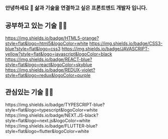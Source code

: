 ### 안녕하세요 👋 삶과 기술을 연결하고 싶은 프론트엔드 개발자 입니다.

<h2>공부하고 있는 기술 🧑‍💻</h2>

https://img.shields.io/badge/HTML5-orange?style=flat&logo=html5&logoColor=white
https://img.shields.io/badge/CSS3-blue?style=flat&logo=css3
https://img.shields.io/badge/JAVASCRIPT-yellow?style=flat&logo=javascript&logoColor=black
https://img.shields.io/badge/REACT-blue?style=flat&logo=react&logoColor=skyblue
https://img.shields.io/badge/REDUX-violet?style=flat&logo=redux&logoColor=purple

<h2>관심있는 기술 🧑‍💻</h2>
https://img.shields.io/badge/TYPESCRIPT-blue?style=flat&logo=typescript&logoColor=white
https://img.shields.io/badge/NEXT.JS-black?style=flat&logo=next.js&logoColor=white
https://img.shields.io/badge/FLUTTER-blue?style=flat&logo=flutter&logoColor=white

